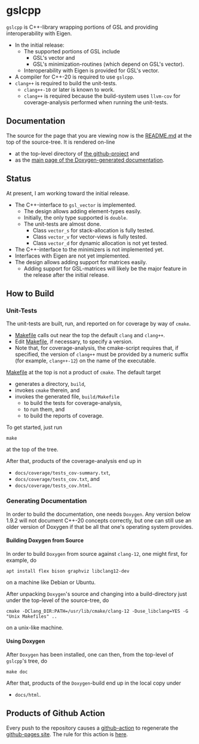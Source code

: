 # gslcpp

`gslcpp` is C++-library wrapping portions of GSL and providing interoperability
with Eigen.
  - In the initial release:
    - The supported portions of GSL include
      - GSL's vector and
      - GSL's minimization-routines (which depend on GSL's vector).
    - Interoperability with Eigen is provided for GSL's vector.
  - A compiler for C++-20 is required to use `gslcpp`.
  - `clang++` is required to build the unit-tests.
    - `clang++-10` or later is known to work.
    - `clang++` is required because the build-system uses `llvm-cov` for
      coverage-analysis performed when running the unit-tests.

## Documentation

The source for the page that you are viewing now is the [README.md][0]
at the top of the source-tree.  It is rendered on-line
  - at the top-level directory of [the github-project][1] and
  - as the [main page of the Doxygen-generated documentation][2].

[0]: https://github.com/tevaughan/gslcpp/blob/main/README.md
[1]: https://github.com/tevaughan/gslcpp
[2]: https://tevaughan.github.io/gslcpp/html/index.html

## Status

At present, I am working toward the initial release.

- The C++-interface to `gsl_vector` is implemented.
  - The design allows adding element-types easily.
  - Initially, the only type supported is `double`.
  - The unit-tests are almost done.
    - Class `vector_s` for stack-allocation is fully tested.
    - Class `vector_v` for vector-views is fully tested.
    - Class `vector_d` for dynamic allocation is not yet tested.
- The C++-interface to the minimizers is not implemented yet.
- Interfaces with Eigen are not yet implemented.
- The design allows adding support for matrices easily.
  - Adding support for GSL-matrices will likely be the major feature in the
    release after the initial release.

## How to Build

### Unit-Tests

The unit-tests are built, run, and reported on for coverage by way of `cmake`.
  - [Makefile][Makefile] calls out near the top the default `clang` and `clang++`.
  - Edit [Makefile][Makefile], if necessary, to specify a version.
  - Note that, for coverage-analysis, the cmake-script requires that, if
    specified, the version of `clang++` must be provided by a numeric suffix
    (for example, `clang++-12`) on the name of the executable.

[Makefile]: https://github.com/tevaughan/gslcpp/blob/main/Makefile

[Makefile][Makefile] at the top is not a product of `cmake`. The default target
  - generates a directory, `build`,
  - invokes `cmake` therein, and
  - invokes the generated file, `build/Makefile`
    - to build the tests for coverage-analysis,
    - to run them, and
    - to build the reports of coverage.

To get started, just run
```
make
```
at the top of the tree.

After that, products of the coverage-analysis end up in
  - `docs/coverage/tests_cov-summary.txt`,
  - `docs/coverage/tests_cov.txt`, and
  - `docs/coverage/tests_cov.html`.

### Generating Documentation

In order to build the documentation, one needs `Doxygen`. Any version below
1.9.2 will not document C++-20 concepts correctly, but one can still use an
older version of Doxygen if that be all that one's operating system provides.

#### Building Doxygen from Source

In order to build `Doxygen` from source against `clang-12`, one might first,
for example, do
```
apt install flex bison graphviz libclang12-dev
```
on a machine like Debian or Ubuntu.

After unpacking `Doxygen`'s source and changing into a build-directory just
under the top-level of the source-tree, do
```
cmake -DClang_DIR:PATH=/usr/lib/cmake/clang-12 -Duse_libclang=YES -G "Unix Makefiles" ..
```
on a unix-like machine.

#### Using Doxygen

After `Doxygen` has been installed, one can then, from the top-level of
`gslcpp`'s tree, do
```
make doc
```

After that, products of the `Doxygen`-build end up in the local copy under
  - `docs/html`.

## Products of Github Action

Every push to the repository causes a [github-action][3] to regenerate the
[github-pages site][2].  The rule for this action is [here][4].

[3]: https://github.com/features/actions
[4]: https://github.com/tevaughan/gslcpp/blob/main/.github/workflows/doxygen-gh-pages.yml

